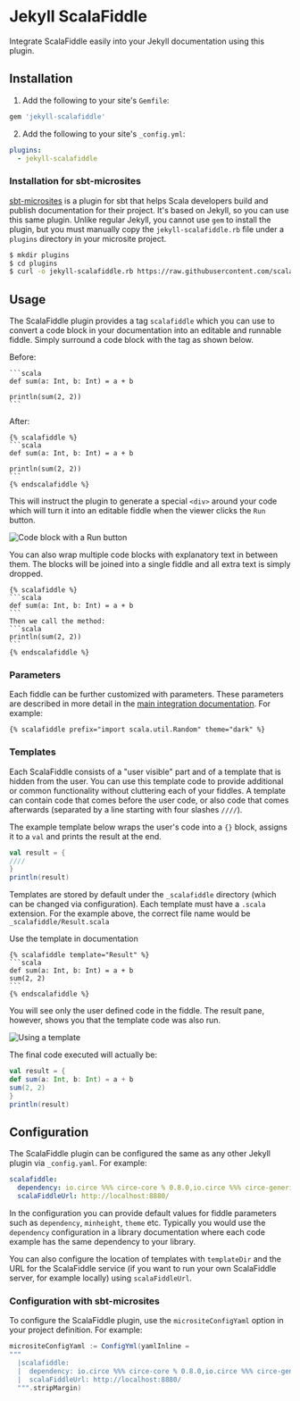 # Jekyll ScalaFiddle

Integrate ScalaFiddle easily into your Jekyll documentation using this plugin.

## Installation

1. Add the following to your site's `Gemfile`:

```ruby
gem 'jekyll-scalafiddle'
```

2. Add the following to your site's `_config.yml`:

```yml
plugins:
  - jekyll-scalafiddle
```

### Installation for sbt-microsites

[sbt-microsites](https://47deg.github.io/sbt-microsites/) is a plugin for sbt that helps Scala developers build and publish 
documentation for their project. It's based on Jekyll, so you can use this same plugin. Unlike regular Jekyll, you cannot use 
`gem` to install the plugin, but you must manually copy the `jekyll-scalafiddle.rb` file under a `plugins` directory in your 
microsite project.

```bash
$ mkdir plugins
$ cd plugins
$ curl -o jekyll-scalafiddle.rb https://raw.githubusercontent.com/scalafiddle/scalafiddle-core/master/integrations/jekyll/lib/jekyll-scalafiddle.rb
```

## Usage

The ScalaFiddle plugin provides a tag `scalafiddle` which you can use to convert a code block in your documentation into an
editable and runnable fiddle. Simply surround a code block with the tag as shown below.

Before:
````
```scala
def sum(a: Int, b: Int) = a + b

println(sum(2, 2))
```
````

After:
````
{% scalafiddle %}
```scala
def sum(a: Int, b: Int) = a + b

println(sum(2, 2))
```
{% endscalafiddle %}
````

This will instruct the plugin to generate a special `<div>` around your code which will turn it into an editable fiddle when the
viewer clicks the `Run` button.

![Code block with a Run button](../gitbook/images/fiddle_run.png)

You can also wrap multiple code blocks with explanatory text in between them. The blocks will be joined
into a single fiddle and all extra text is simply dropped.

````
{% scalafiddle %}
```scala
def sum(a: Int, b: Int) = a + b
```
Then we call the method:
```scala
println(sum(2, 2))
```
{% endscalafiddle %}
````

### Parameters

Each fiddle can be further customized with parameters. These parameters are described in more detail in the 
[main integration documentation](https://github.com/scalafiddle/scalafiddle-core/blob/master/integrations/README.md). For example:

````
{% scalafiddle prefix="import scala.util.Random" theme="dark" %}
````

### Templates

Each ScalaFiddle consists of a "user visible" part and of a template that is hidden from the user. You can use this template
code to provide additional or common functionality without cluttering each of your fiddles. A template can contain code that 
comes before the user code, or also code that comes afterwards (separated by a line starting with four slashes `////`).

The example template below wraps the user's code into a `{}` block, assigns it to a `val` and prints the result at the end.

```scala
val result = {
////
}
println(result)
```

Templates are stored by default under the `_scalafiddle` directory (which can be changed via configuration). Each template must
have a `.scala` extension. For the example above, the correct file name would be `_scalafiddle/Result.scala`

Use the template in documentation
````
{% scalafiddle template="Result" %}
```scala
def sum(a: Int, b: Int) = a + b
sum(2, 2)
```
{% endscalafiddle %}
````

You will see only the user defined code in the fiddle. The result pane, however, shows you that the template code was also
run.

![Using a template](../gitbook/images/use_template.png)

The final code executed will actually be:

```scala
val result = {
def sum(a: Int, b: Int) = a + b
sum(2, 2)
}
println(result)
```

## Configuration

The ScalaFiddle plugin can be configured the same as any other Jekyll plugin via `_config.yaml`. For example:

```yaml
scalafiddle:
  dependency: io.circe %%% circe-core % 0.8.0,io.circe %%% circe-generic % 0.8.0,io.circe %%% circe-parser % 0.8.0
  scalaFiddleUrl: http://localhost:8880/
```

In the configuration you can provide default values for fiddle parameters such as `dependency`, `minheight`, `theme` etc. 
Typically you would use the `dependency` configuration in a library documentation where each code example has the same dependency
to your library.

You can also configure the location of templates with `templateDir` and the URL for the ScalaFiddle service (if you want to
run your own ScalaFiddle server, for example locally) using `scalaFiddleUrl`.

### Configuration with sbt-microsites

To configure the ScalaFiddle plugin, use the `micrositeConfigYaml` option in your project definition. For example: 

```scala
micrositeConfigYaml := ConfigYml(yamlInline =
"""
  |scalafiddle:
  |  dependency: io.circe %%% circe-core % 0.8.0,io.circe %%% circe-generic % 0.8.0,io.circe %%% circe-parser % 0.8.0
  |  scalaFiddleUrl: http://localhost:8880/
  """.stripMargin)
```
